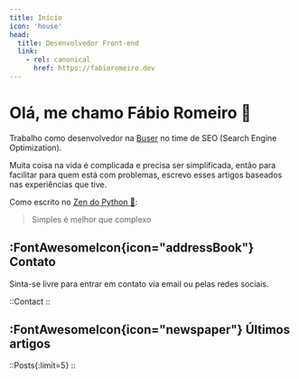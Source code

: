 ```yaml
---
title: Início
icon: 'house'
head:
  title: Desenvolvedor Front-end
  link:
    - rel: canonical
      href: https://fabioromeiro.dev
---
```


# Olá, me chamo Fábio Romeiro :wave:

Trabalho como desenvolvedor na [Buser](https://www.buser.com.br) no time de SEO (Search Engine Optimization).

Muita coisa na vida é complicada e precisa ser simplificada, então para facilitar para quem está com problemas,
escrevo esses artigos baseados nas experiências que tive.

Como escrito no [Zen do Python :snake:](https://peps.python.org/pep-0020/#the-zen-of-python):
> Simples é melhor que complexo 

## :FontAwesomeIcon{icon="addressBook"} Contato

Sinta-se livre para entrar em contato via email ou pelas redes sociais.

::Contact
::

## :FontAwesomeIcon{icon="newspaper"} Últimos artigos

::Posts{:limit=5}
::
